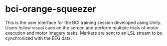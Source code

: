 # bci-orange-squeezer

This is the user interface for the BCI training session developed using Unity. Users follow visual cues on the screen and perform multiple trials of motor execution and motor imagery tasks. Markers are sent to an LSL stream to be synchronized with the EEG data.
